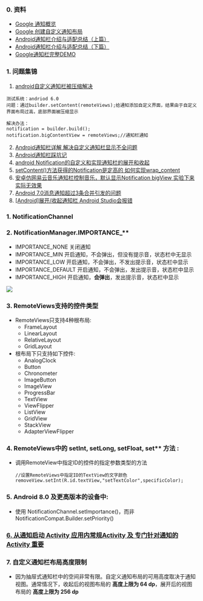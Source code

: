 ### 0. 资料
- [Google 通知概览](https://developer.android.google.cn/guide/topics/ui/notifiers/notifications)
- [Google 创建自定义通知布局](https://developer.android.google.cn/training/notify-user/custom-notification)
- [Android通知栏介绍与适配总结（上篇）](https://sq.163yun.com/blog/article/192705627588341760)
- [Android通知栏介绍与适配总结（下篇）](https://sq.163yun.com/blog/article/192710644351221760)
- [Google通知栏完整DEMO](https://github.com/googlearchive/android-Notifications)

### 1. 问题集锦
1. [android自定义通知栏被压缩解决](https://www.jianshu.com/p/2db4ed955d83)
```
测试系统：andriod 6.0
问题：通过builder.setContent(remoteViews);给通知添加自定义界面，结果由于自定义界面布局过高，底部界面被压缩显示

解决办法：
notification = builder.build();
notification.bigContentView = remoteViews;//通知栏通知
```
2. [Android通知栏详解 解决自定义通知栏显示不全问题](https://www.jianshu.com/p/3aac6df7c2cf)
3. [Android通知栏踩坑记](https://www.jianshu.com/p/5c8f8510e8d5)
4. [android Notification的自定义和实现通知栏的展开和收起](https://blog.csdn.net/gongzhiyao3739124/article/details/52082634)
5. [setContent()方法获得的Notification是定高的 如何实现wrap_content](https://www.cnblogs.com/dongweiq/p/5407815.html)
6. [安卓仿网易云音乐通知栏控制音乐，默认显示Notification bigView 实验下来实际无效果](https://www.jianshu.com/p/77da5abd3870)
7. [Android 7.0消息通知超过3条合并引发的问题](https://blog.csdn.net/qq1073273116/article/details/83087120)
8. [[Android]展开/收起通知栏 Android Studio会报错](https://www.jianshu.com/p/f974fdc34b9e)

### 1. NotificationChannel
### 2. NotificationManager.IMPORTANCE_**
- IMPORTANCE_NONE 关闭通知
- IMPORTANCE_MIN 开启通知，不会弹出，但没有提示音，状态栏中无显示
- IMPORTANCE_LOW 开启通知，不会弹出，不发出提示音，状态栏中显示
- IMPORTANCE_DEFAULT 开启通知，不会弹出，发出提示音，状态栏中显示
- IMPORTANCE_HIGH 开启通知，**会弹出**，发出提示音，状态栏中显示

![](https://p6-juejin.byteimg.com/tos-cn-i-k3u1fbpfcp/6cbb41a490a548d5a3e5a2efa1084657~tplv-k3u1fbpfcp-zoom-1.image)

### 3. RemoteViews支持的控件类型
- RemoteViews只支持4种根布局:
  - FrameLayout
  - LinearLayout
  - RelativeLayout
  - GridLayout
- 根布局下只支持如下控件:
  - AnalogClock
  - Button
  - Chronometer
  - ImageButton
  - ImageView
  - ProgressBar
  - TextView
  - ViewFlipper
  - ListView
  - GridView
  - StackView
  - AdapterViewFlipper
### 4. RemoteViews中的 setInt, setLong, setFloat, set** 方法 : 
- 调用RemoteView中指定ID的控件的指定参数类型的方法
  ```
  //设置RemoteViews中指定ID的TextView的文字颜色
  removeView.setInt(R.id.textView,"setTextColor",specificColor);
  ```
### 5. Android 8.0 及更高版本的设备中:
- 使用 NotificationChannel.setImportance()，而非 NotificationCompat.Builder.setPriority()

### [6. 从通知启动 Activity 应用内常规Activity 及 专门针对通知的Activity 重要](https://developer.android.google.cn/training/notify-user/navigation)

### 7. 自定义通知栏布局高度限制
- 因为抽屉式通知栏中的空间非常有限。自定义通知布局的可用高度取决于通知视图。通常情况下，收起后的视图布局的 **高度上限为 64 dp**，展开后的视图布局的 **高度上限为 256 dp**


